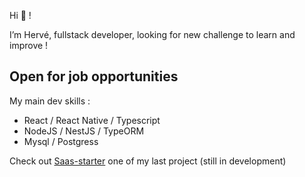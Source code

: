 Hi 👋 !

I’m Hervé, fullstack developer, looking for new challenge to learn and improve !

## Open for job opportunities

My main dev skills :
* React / React Native / Typescript
* NodeJS / NestJS / TypeORM
* Mysql / Postgress

Check out [Saas-starter](https://saas-starter.hbourelle.com) one of my last project (still in development)


<!---
blemia51/blemia51 is a ✨ special ✨ repository because its `README.md` (this file) appears on your GitHub profile.
You can click the Preview link to take a look at your changes.
--->
